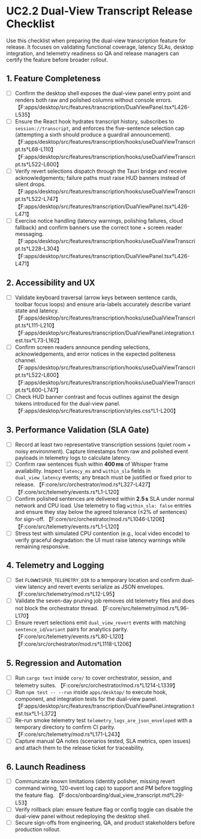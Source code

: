 # UC2.2 Dual-View Transcript Release Checklist

Use this checklist when preparing the dual-view transcription feature for release. It focuses on validating functional coverage, latency SLAs, desktop integration, and telemetry readiness so QA and release managers can certify the feature before broader rollout.

## 1. Feature Completeness
- [ ] Confirm the desktop shell exposes the dual-view panel entry point and renders both raw and polished columns without console errors. 【F:apps/desktop/src/features/transcription/DualViewPanel.tsx†L426-L535】
- [ ] Ensure the React hook hydrates transcript history, subscribes to `session://transcript`, and enforces the five-sentence selection cap (attempting a sixth should produce a guardrail announcement). 【F:apps/desktop/src/features/transcription/hooks/useDualViewTranscript.ts†L68-L110】【F:apps/desktop/src/features/transcription/hooks/useDualViewTranscript.ts†L522-L600】
- [ ] Verify revert selections dispatch through the Tauri bridge and receive acknowledgements; failure paths must raise HUD banners instead of silent drops. 【F:apps/desktop/src/features/transcription/hooks/useDualViewTranscript.ts†L522-L747】【F:apps/desktop/src/features/transcription/DualViewPanel.tsx†L426-L471】
- [ ] Exercise notice handling (latency warnings, polishing failures, cloud fallback) and confirm banners use the correct tone + screen reader messaging. 【F:apps/desktop/src/features/transcription/hooks/useDualViewTranscript.ts†L228-L304】【F:apps/desktop/src/features/transcription/DualViewPanel.tsx†L426-L471】

## 2. Accessibility and UX
- [ ] Validate keyboard traversal (arrow keys between sentence cards, toolbar focus loops) and ensure aria-labels accurately describe variant state and latency. 【F:apps/desktop/src/features/transcription/hooks/useDualViewTranscript.ts†L111-L210】【F:apps/desktop/src/features/transcription/DualViewPanel.integration.test.tsx†L73-L162】
- [ ] Confirm screen readers announce pending selections, acknowledgements, and error notices in the expected politeness channel. 【F:apps/desktop/src/features/transcription/hooks/useDualViewTranscript.ts†L522-L600】【F:apps/desktop/src/features/transcription/hooks/useDualViewTranscript.ts†L600-L747】
- [ ] Check HUD banner contrast and focus outlines against the design tokens introduced for the dual-view panel. 【F:apps/desktop/src/features/transcription/styles.css†L1-L200】

## 3. Performance Validation (SLA Gate)
- [ ] Record at least two representative transcription sessions (quiet room + noisy environment). Capture timestamps from raw and polished event payloads in telemetry logs to calculate latency.
- [ ] Confirm raw sentences flush within **400 ms** of Whisper frame availability. Inspect `latency_ms` and `within_sla` fields in `dual_view_latency` events; any breach must be justified or fixed prior to release. 【F:core/src/orchestrator/mod.rs†L327-L427】【F:core/src/telemetry/events.rs†L1-L120】
- [ ] Confirm polished sentences are delivered within **2.5 s** SLA under normal network and CPU load. Use telemetry to flag `within_sla: false` entries and ensure they stay below the agreed tolerance (≤2% of sentences) for sign-off. 【F:core/src/orchestrator/mod.rs†L1046-L1206】【F:core/src/telemetry/events.rs†L1-L120】
- [ ] Stress test with simulated CPU contention (e.g., local video encode) to verify graceful degradation: the UI must raise latency warnings while remaining responsive.

## 4. Telemetry and Logging
- [ ] Set `FLOWWISPER_TELEMETRY_DIR` to a temporary location and confirm dual-view latency and revert events serialize as JSON envelopes. 【F:core/src/telemetry/mod.rs†L12-L95】
- [ ] Validate the seven-day pruning job removes old telemetry files and does not block the orchestrator thread. 【F:core/src/telemetry/mod.rs†L96-L170】
- [ ] Ensure revert selections emit `dual_view_revert` events with matching `sentence_id`/`variant` pairs for analytics parity. 【F:core/src/telemetry/events.rs†L80-L120】【F:core/src/orchestrator/mod.rs†L1118-L1206】

## 5. Regression and Automation
- [ ] Run `cargo test` inside `core/` to cover orchestrator, session, and telemetry suites. 【F:core/src/orchestrator/mod.rs†L1214-L1339】
- [ ] Run `npm test -- --run` inside `apps/desktop/` to execute hook, component, and integration tests for the dual-view panel. 【F:apps/desktop/src/features/transcription/DualViewPanel.integration.test.tsx†L1-L372】
- [ ] Re-run smoke telemetry test `telemetry_logs_are_json_enveloped` with a temporary directory to confirm CI parity. 【F:core/src/telemetry/mod.rs†L171-L243】
- [ ] Capture manual QA notes (scenarios tested, SLA metrics, open issues) and attach them to the release ticket for traceability.

## 6. Launch Readiness
- [ ] Communicate known limitations (identity polisher, missing revert command wiring, 120-event log cap) to support and PM before toggling the feature flag. 【F:docs/onboarding/dual_view_transcript.md†L29-L53】
- [ ] Verify rollback plan: ensure feature flag or config toggle can disable the dual-view panel without redeploying the desktop shell.
- [ ] Secure sign-offs from engineering, QA, and product stakeholders before production rollout.
